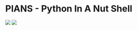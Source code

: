 # PIANS - Python In A Nut Shell

![](https://img.shields.io/github/repo-size/caodoc/PIANS?style="flat-square"&color="94a4ff")
![](https://img.shields.io/github/last-commit/caodoc/PIANS?style="flat-square"&color="94a4ff")